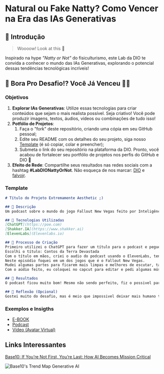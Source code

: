 # Natural ou Fake Natty? Como Vencer na Era das IAs Generativas

## 🚀 Introdução

> Woooow! Look at this 👀

Inspirado na hype _"Natty or Not"_ do fisiculturismo, este Lab da DIO te convida a conhecer o mundo das IAs Generativas, explorando o potencial dessas tendências tecnológicas incríveis!

## 🎯 Bora Pro Desafio!? Você Já Venceu 💪🤓

### Objetivos

1. **Explorar IAs Generativas**: Utilize essas tecnologias para criar conteúdos que sejam o mais realista possível. Seja criativo! Você pode produzir imagens, textos, áudios, vídeos ou combinações de tudo isso!
1. **Potfólio de Projetos**:
    1. Faça o "fork" deste repositório, criando uma cópia em seu GitHub pessoal;
    2. Edite seu README com os detalhes do seu projeto, siga nosso [Template](#template) (é só copiar, colar e preencher);
    3. Submeta o link do seu repositório na plataforma da DIO. Pronto, você acabou de fortalecer seu portfólio de projetos nos perfis do GitHub e DIO 🚀
1. **Efeito de Rede**: Compartilhe seus resultados nas redes sociais com a hashtag **#LabDIONattyOrNot**. Não esqueça de nos marcar: [DIO](https://www.linkedin.com/school/dio-makethechange) e [falvojr](https://www.linkedin.com/in/falvojr).

### Template

```markdown
# Título do Projeto Extremamente Aesthetic ;)

## 📒 Descrição
Um podcast sobre o mundo do jogo Fallout New Vegas feito por Inteligência Artificial

## 🤖 Tecnologias Utilizadas
[ChatGPT](https://poe.com)
[Shakker.IA](https://www.shakker.ai)
[ElevenLabs](Elevenlabs.io)

## 🧐 Processo de Criação
Primeiro utilizei o ChatGPT para fazer um título para o podcast e peguei os resultados que me agradavam para processá-los.
Escolhi o título: Contos da Terra Devastada
Com o título em mãos, criei o audio do podcast usando o ElevenLabs, tendo em mente o título escolhido e para aquele episódio eu utilizei um dos títulos produzidos que foi: All In em New Vegas.
Neste episódio foquei em um dos jogos que é o Fallout New Vegas.
Mudei algumas partes para ficarem mais limpas e melhores de escutar, também utilizei uma linguagem mais informal.
Com o aúdio feito, eu coloquei no capcut para editar e pedi algumas músicas do próprio jogo para colocar de fundo.

## 🚀 Resultados
O podcast ficou muito bom! Mesmo não sendo perfeito, fiz o possivel para torná-lo mais humano.

## 💭 Reflexão (Opcional)
Gostei muito do desafio, mas é meio que impossivel deixar mais humano text-to-speech, já que é definitivo que vai ter imperfeições no audio de IA. Mas tirando isso foi um desafio muito divertido!
```

### Exemplos e Insigths

- [E-BOOK](/exemplos/E-BOOK.md)
- [Podcast](/exemplos/PODCAST.md)
- [Vídeo (Avatar Virtual)](/exemplos/VIDEO.md)

## Links Interessantes

[Base10: If You’re Not First, You’re Last: How AI Becomes Mission Critical](https://base10.vc/post/generative-ai-mission-critical/)

![Base10's Trend Map Generative AI](https://github.com/digitalinnovationone/lab-natty-or-not/assets/730492/f4df26e8-f8f7-4419-8252-c69d73ea930c)
